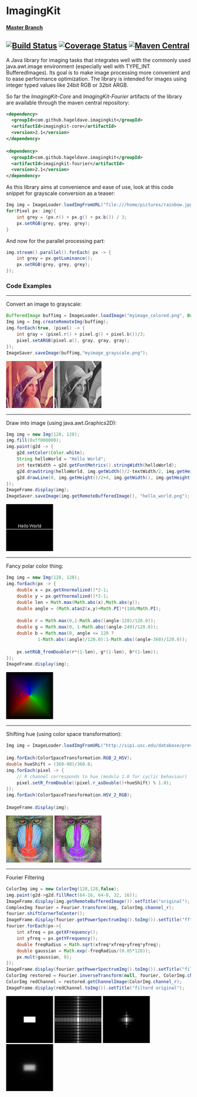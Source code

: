 # ImagingKit
#### [Master Branch](https://github.com/hageldave/ImagingKit/tree/master)
[![Build Status](https://travis-ci.com/hageldave/ImagingKit.svg?branch=master)](https://travis-ci.com/github/hageldave/ImagingKit/branches)
[![Coverage Status](https://coveralls.io/repos/github/hageldave/ImagingKit/badge.svg?branch=master)](https://coveralls.io/github/hageldave/ImagingKit?branch=master)
[![Maven Central](https://img.shields.io/maven-central/v/com.github.hageldave.imagingkit/imagingkit-core.svg)](http://search.maven.org/#artifactdetails|com.github.hageldave.imagingkit|imagingkit-core|2.1|jar)
---
A Java library for imaging tasks that integrates well with the commonly used java.awt.image environment (especially well with TYPE_INT BufferedImages). Its goal is to make image processing more convenient and to ease performance optimization. The library is intended for images using integer typed values like 24bit RGB or 32bit ARGB. 

So far the *ImagingKit-Core* and *ImagingKit-Fourier* artifacts of the library are available through the maven central repository:
```xml
<dependency>
  <groupId>com.github.hageldave.imagingkit</groupId>
  <artifactId>imagingkit-core</artifactId>
  <version>2.1</version>
</dependency>

<dependency>
  <groupId>com.github.hageldave.imagingkit</groupId>
  <artifactId>imagingkit-fourier</artifactId>
  <version>2.1</version>
</dependency>
```

As this library aims at convenience and ease of use, look at this code snippet for grayscale conversion as a teaser:
```java
Img img = ImageLoader.loadImgFromURL("file:///home/pictures/rainbow.jpg");
for(Pixel px: img){
    int grey = (px.r() + px.g() + px.b()) / 3;
    px.setRGB(grey, grey, grey);
}
```
And now for the parallel processing part:
```java
img.stream().parallel().forEach( px -> {
    int grey = px.getLuminance();
    px.setRGB(grey, grey, grey);
});
```


### Code Examples
---
Convert an image to grayscale:
```java
BufferedImage buffimg = ImageLoader.loadImage("myimage_colored.png", BufferedImage.TYPE_INT_ARGB);
Img img = Img.createRemoteImg(buffimg);
img.forEach(true, (pixel) -> {
    int gray = (pixel.r() + pixel.g() + pixel.b())/3;
    pixel.setARGB(pixel.a(), gray, gray, gray);
});
ImageSaver.saveImage(buffimg,"myimage_grayscale.png");
```
![original lena image](ImagingKit_Core/src/test/resources/lena.128.png)
![greyscale lena image]( ImagingKit_Core/src/test/resources/exampleimages/lenagrey.png)

---
Draw into image (using java.awt.Graphics2D):
```java
Img img = new Img(128, 128);
img.fill(0xff000000);
img.paint(g2d -> {
	g2d.setColor(Color.white);
	String helloWorld = "Hello World";
	int textWidth = g2d.getFontMetrics().stringWidth(helloWorld);
	g2d.drawString(helloWorld, img.getWidth()/2-textWidth/2, img.getHeight()/2);
	g2d.drawLine(0, img.getHeight()/2+4, img.getWidth(), img.getHeight()/2+4);
});
ImageFrame.display(img);
ImageSaver.saveImage(img.getRemoteBufferedImage(), "hello_world.png");
```
![hello world image](ImagingKit_Core/src/test/resources/exampleimages/helloworld.png)

---
Fancy polar color thing:
```java
Img img = new Img(128, 128);
img.forEach(px -> {
	double x = px.getXnormalized()*2-1;
	double y = px.getYnormalized()*2-1;
	double len = Math.max(Math.abs(x),Math.abs(y));
	double angle = (Math.atan2(x,y)+Math.PI)*(180/Math.PI);
	
	double r = Math.max(0,1-Math.abs((angle-120)/120.0));
	double g = Math.max(0, 1-Math.abs((angle-240)/120.0));
	double b = Math.max(0, angle <= 120 ? 
			1-Math.abs((angle)/120.0):1-Math.abs((angle-360)/120.0));
	
	px.setRGB_fromDouble(r*(1-len), g*(1-len), b*(1-len));
});
ImageFrame.display(img);
```
![fancy polor color image](ImagingKit_Core/src/test/resources/exampleimages/fancypolarcolor.png)

---
Shifting hue (using color space transformation):
```java
Img img = ImageLoader.loadImgFromURL("http://sipi.usc.edu/database/preview/misc/4.2.03.png");

img.forEach(ColorSpaceTransformation.RGB_2_HSV);
double hueShift = (360-90)/360.0;
img.forEach(pixel -> {
	// R channel corresponds to hue (modulo 1.0 for cyclic behaviour)
	pixel.setR_fromDouble((pixel.r_asDouble()+hueShift) % 1.0);
});
img.forEach(ColorSpaceTransformation.HSV_2_RGB);

ImageFrame.display(img);
```
![baboon image](ImagingKit_Core/src/test/resources/baboon.128.png)
![hue shifted baboom image](ImagingKit_Core/src/test/resources/exampleimages/hueshift.png)

---
Fourier Filtering
```java
ColorImg img = new ColorImg(128,128,false);
img.paint(g2d->g2d.fillRect(64-16, 64-8, 32, 16));
ImageFrame.display(img.getRemoteBufferedImage()).setTitle("original");
ComplexImg fourier = Fourier.transform(img, ColorImg.channel_r);
fourier.shiftCornerToCenter();
ImageFrame.display(fourier.getPowerSpectrumImg().toImg()).setTitle("fft");
fourier.forEach(px->{
	int xfreq = px.getXFrequency();
	int yfreq = px.getYFrequency();
	double freqRadius = Math.sqrt(xfreq*xfreq+yfreq*yfreq);
	double gaussian = Math.exp(-freqRadius/(0.05*128));
	px.mult(gaussian, 0);
});
ImageFrame.display(fourier.getPowerSpectrumImg().toImg()).setTitle("filtered fft");
ColorImg restored = Fourier.inverseTransform(null, fourier, ColorImg.channel_r);
ColorImg redChannel = restored.getChannelImage(ColorImg.channel_r);
ImageFrame.display(redChannel.toImg()).setTitle("filterd original");
```
![original](ImagingKit_Fourier/src/test/resources/exampleimages/whitebox.png)
![fft](ImagingKit_Fourier/src/test/resources/exampleimages/fft.png)
![filtered fft](ImagingKit_Fourier/src/test/resources/exampleimages/filtered_fft.png)
![filtered original](ImagingKit_Fourier/src/test/resources/exampleimages/blurred_whitebox.png)

